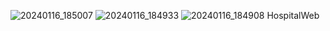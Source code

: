 ![20240116_185007](https://github.com/user-attachments/assets/efa087f5-f870-4de9-8c74-c959cec9a9aa)
![20240116_184933](https://github.com/user-attachments/assets/b62c69ee-74d4-493e-8198-00718b8bc191)
![20240116_184908](https://github.com/user-attachments/assets/ad30c8f4-8728-4a46-b9bf-e22525a05c40)
HospitalWeb
